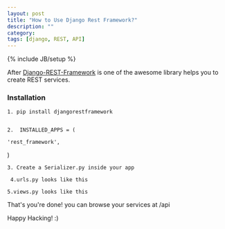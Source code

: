 ```yaml
---
layout: post
title: "How to Use Django Rest Framework?"
description: ""
category: 
tags: [django, REST, API]
---
```

{% include JB/setup %}


After [Django-REST-Framework](www.django-rest-framework.org) is one of the awesome library helps you to create REST services.


### Installation



    1. pip install djangorestframework


    2.  INSTALLED_APPS = (
         
    'rest_framework',
 )



    3. Create a Serializer.py inside your app

 <script src="https://gist.github.com/shashisp/091910b85117f0979238.js" ></script>

     4.urls.py looks like this

<script src="https://gist.github.com/shashisp/c50c795d4b76e1fb0794.js"></script>


    5.views.py looks like this 
<script src="https://gist.github.com/shashisp/01d679764dd2c2160f5f.js"></script>


 That's you're done! you can browse your services at /api

Happy Hacking! :)































